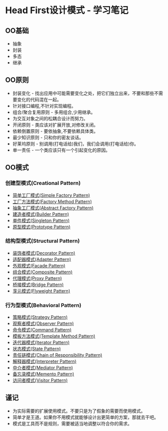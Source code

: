 # Head First设计模式 - 学习笔记

## OO基础

-   抽象
-   封装
-   多态
-   继承

## OO原则

-   封装变化 - 找出应用中可能需要变化之处，把它们独立出来，不要和那些不需要变化的代码混在一起。
-   针对接口编程,不针对实现编程。
-   组合/聚合复用原则 - 多用组合,少用继承。
-   为交互对象之间的松耦合设计而努力。
-   开闭原则 - 类应该对扩展开放,对修改关闭。
-   依赖倒置原则 - 要依抽象,不要依赖具体类。
-   最少知识原则 - 只和你的密友谈话。
-   好莱坞原则 - 别调用(打电话给)我们，我们会调用(打电话给)你。
-   单一责任 - 一个类应该只有一个引起变化的原因。

## OO模式

### 创建型模式(Creational Pattern)

-   [简单工厂模式(Simple Factory Pattern)](./source/_chapter/oo_patterns/04_simple_factory_pattern.md)
-   [工厂方法模式(Factory Method Pattern)](./source/_chapter/oo_patterns/05_factory_method_pattern.md)
-   [抽象工厂模式(Abstract Factory Pattern)](./source/_chapter/oo_patterns/06_abstract_factory_pattern.md)
-   [建造者模式(Builder Pattern)](./source/_chapter/oo_patterns/07_builder_pattern.md)
-   [单件模式(Singleton Pattern)](./source/_chapter/oo_patterns/08_singleton_pattern.md)
-   [原型模式(Prototype Pattern)](./source/_chapter/oo_patterns/23_prototype_pattern.md)

### 结构型模式(Structural Pattern)

-   [装饰者模式(Decorator Pattern)](./source/_chapter/oo_patterns/03_decorator_pattern.md)
-   [适配器模式(Adapter Pattern)](./source/_chapter/oo_patterns/10_adapter_pattern.md)
-   [外观模式(Facade Pattern)](./source/_chapter/oo_patterns/11_facade_pattern.md)
-   [组合模式(Composite Pattern)](./source/_chapter/oo_patterns/14_composite_pattern.md)
-   [代理模式(Proxy Pattern)](./source/_chapter/oo_patterns/16_proxy_pattern.md)
-   [桥接模式(Bridge Pattern)](./source/_chapter/oo_patterns/17_bridge_pattern.md)
-   [享元模式(Flyweight Pattern)](./source/_chapter/oo_patterns/19_flyweight_pattern.md)

### 行为型模式(Behavioral Pattern)

-   [策略模式(Strategy Pattern)](./source/_chapter/oo_patterns/01_strategy_pattern.md)
-   [观察者模式(Observer Pattern)](./source/_chapter/oo_patterns/02_observer_pattern.md)
-   [命令模式(Command Pattern)](./source/_chapter/oo_patterns/09_command_pattern.md)
-   [模板方法模式(Template Method Pattern)](./source/_chapter/oo_patterns/12_template_method_pattern.md)
-   [迭代器模式(Iterator Pattern)](./source/_chapter/oo_patterns/13_iterator_pattern.md)
-   [状态模式(State Pattern)](./source/_chapter/oo_patterns/15_state_pattern.md)
-   [责任链模式(Chain of Responsibility Pattern)](./source/_chapter/oo_patterns/18_chain_of_responsibility_pattern.md)
-   [解释器模式(Interpreter Pattern)](./source/_chapter/oo_patterns/20_interpreter_pattern.md)
-   [中介者模式(Mediator Pattern)](./source/_chapter/oo_patterns/21_mediator_pattern.md)
-   [备忘录模式(Memento Pattern)](./source/_chapter/oo_patterns/22_memento_pattern.md)
-   [访问者模式(Visitor Pattern)](./source/_chapter/oo_patterns/24_visitor_pattern.md)

## 谨记

-   为实际需要的扩展使用模式。不要只是为了假象的需要而使用模式。
-   简单才是王道。如果你不用模式就能够设计出更简单的方案，那就去干吧。
-   模式是工具而不是规则，需要被适当地调整以符合你的需求。
